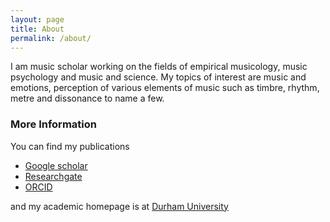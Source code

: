 ```yaml
---
layout: page
title: About
permalink: /about/
---
```


I am music scholar working on the fields of empirical musicology, music psychology and music and science. My topics of interest are music and emotions, perception of various elements of music such as timbre, rhythm, metre and dissonance to name a few.   

### More Information

You can find my publications

* [Google scholar](https://scholar.google.com/citations?user=K-odYUYAAAAJ&hl=en)
* [Researchgate](https://www.researchgate.net/profile/Tuomas_Eerola)
* [ORCID](https://orcid.org/0000-0002-2896-929X)

and my academic homepage is at [Durham University](https://www.dur.ac.uk/music/staff/profile/?id=11476)

